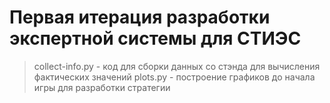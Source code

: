 # Первая итерация разработки экспертной системы для СТИЭС

> collect-info.py - код для сборки данных со стэнда для вычисления фактических значений
> plots.py - построение графиков до начала игры для разработки стратегии
